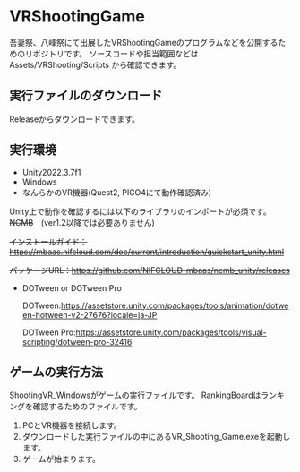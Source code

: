 # VRShootingGame
吾妻祭、八峰祭にて出展したVRShootingGameのプログラムなどを公開するためのリポジトリです。
ソースコードや担当範囲などは Assets/VRShooting/Scripts から確認できます。

## 実行ファイルのダウンロード
Releaseからダウンロードできます。

## 実行環境
- Unity2022.3.7f1
- Windows
- なんらかのVR機器(Quest2, PICO4にて動作確認済み)

Unity上で動作を確認するには以下のライブラリのインポートが必須です。 \
~~NCMB~~　(ver1.2以降では必要ありません)

  ~~インストールガイド：https://mbaas.nifcloud.com/doc/current/introduction/quickstart_unity.html~~

  ~~パッケージURL：https://github.com/NIFCLOUD-mbaas/ncmb_unity/releases~~

- DOTween or DOTween Pro

  DOTween:https://assetstore.unity.com/packages/tools/animation/dotween-hotween-v2-27676?locale=ja-JP

  DOTween Pro:https://assetstore.unity.com/packages/tools/visual-scripting/dotween-pro-32416

## ゲームの実行方法
ShootingVR_Windowsがゲームの実行ファイルです。
RankingBoardはランキングを確認するためのファイルです。

1. PCとVR機器を接続します。
2. ダウンロードした実行ファイルの中にあるVR_Shooting_Game.exeを起動します。
3. ゲームが始まります。
